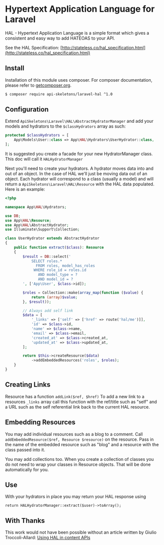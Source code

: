 Hypertext Application Language for Laravel
==========================================

HAL - Hypertext Application Language is a simple format which gives
a consistent and easy way to add HATEOAS to your API.

See the HAL Specification:
[http://stateless.co/hal_specification.html](http://stateless.co/hal_specification.html)


Install
-------

Installation of this module uses composer. For composer documentation, please refer to
[getcomposer.org](http://getcomposer.org/).

```sh
$ composer require api-skeletons/laravel-hal ^1.0
```


Configuration
-------------

Extend `ApiSkeletons\Laravel\HAL\AbstractHydratorManager`
and add your models and hydrators to the `$classHydrators` array as such:
```php
protected $classHydrators = [
    App\Models\User::class => App\HAL\Hydrators\UserHydrator::class,
];
```

It is suggested you create a facade for your new HydratorManager class.  This 
doc will call it `HALHydratorManager`

Next you'll need to create your hydrators.  A hydrator moves data into and out of an
object.  In the case of HAL we'll just be moving data out of an object.  Each 
hydrator will correspond to a class (usually a model) and will return a 
`ApiSkeletons\Laravel\HAL\Resource` with the HAL data populated.  Here is an example:

```php
<?php

namespace App\HAL\Hydrators;

use DB;
use App\HAL\Resource;
use App\HAL\AbstractHydrator;
use Illuminate\Support\Collection;

class UserHydrator extends AbstractHydrator
{
    public function extract($class): Resource
    {
        $result = DB::select('
            SELECT roles.*
              FROM roles, model_has_roles
             WHERE role_id = roles.id
               AND model_type = ?
               AND model_id = ?
        ', ['App\User', $class->id]);

        $roles = Collection::make(array_map(function ($value) {
            return (array)$value;
        }, $result));

        // Always add self link
        $data = [
            '_links' => ['self' => ['href' => route('hal/me')]],
            'id' => $class->id,
            'name' => $class->name,
            'email' => $class->email,
            'created_at' => $class->created_at,
            'updated_at' => $class->updated_at,
        ];

        return $this->createResource($data)
            ->addEmbeddedResources('roles', $roles);
    }
}
```

Creating Links
--------------
Resource has a function `addLink($ref, $href)`  To add a new link to a 
resources `_links` array call this function with the ref/title such as
"self" and a URL such as the self referential link back to the current
HAL resource.


Embedding Resources
-------------------
You may add individual resources such as a blog to a comment.  Call
`addEmbeddedResource($ref, Resource $resource)` on the resource.  Pass
in the name of the embedded resource such as "blog" and a resource
with the class passed into it.  

You may add collections too.  When you create a collection of classes
you do not need to wrap your classes in Resource objects.  That will be
done automatically for you.


Use
---

With your hydrators in place you may return your HAL response using
```
return HALHydratorManager::extract($user)->toArray();
```


With Thanks
-----------

This work would not have been possible without an article written by
Giulio Troccoli-Allard: 
[Using HAL in content APIs](https://troccoli.it/using-hal-in-content-api/)
